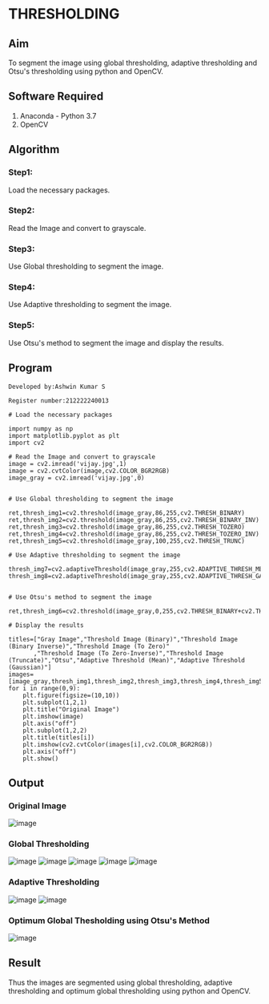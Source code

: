 # THRESHOLDING
## Aim
To segment the image using global thresholding, adaptive thresholding and Otsu's thresholding using python and OpenCV.

## Software Required
1. Anaconda - Python 3.7
2. OpenCV

## Algorithm

### Step1:

Load the necessary packages.

### Step2:

Read the Image and convert to grayscale.

### Step3:

Use Global thresholding to segment the image.

### Step4:

Use Adaptive thresholding to segment the image.

### Step5:

Use Otsu's method to segment the image and display the results.

## Program
```
Developed by:Ashwin Kumar S

Register number:212222240013

```

```
# Load the necessary packages

import numpy as np
import matplotlib.pyplot as plt
import cv2

# Read the Image and convert to grayscale
image = cv2.imread('vijay.jpg',1)
image = cv2.cvtColor(image,cv2.COLOR_BGR2RGB)
image_gray = cv2.imread('vijay.jpg',0)


# Use Global thresholding to segment the image

ret,thresh_img1=cv2.threshold(image_gray,86,255,cv2.THRESH_BINARY)
ret,thresh_img2=cv2.threshold(image_gray,86,255,cv2.THRESH_BINARY_INV)
ret,thresh_img3=cv2.threshold(image_gray,86,255,cv2.THRESH_TOZERO)
ret,thresh_img4=cv2.threshold(image_gray,86,255,cv2.THRESH_TOZERO_INV)
ret,thresh_img5=cv2.threshold(image_gray,100,255,cv2.THRESH_TRUNC)

# Use Adaptive thresholding to segment the image

thresh_img7=cv2.adaptiveThreshold(image_gray,255,cv2.ADAPTIVE_THRESH_MEAN_C,cv2.THRESH_BINARY,11,2)
thresh_img8=cv2.adaptiveThreshold(image_gray,255,cv2.ADAPTIVE_THRESH_GAUSSIAN_C,cv2.THRESH_BINARY,11,2)


# Use Otsu's method to segment the image 

ret,thresh_img6=cv2.threshold(image_gray,0,255,cv2.THRESH_BINARY+cv2.THRESH_OTSU)

# Display the results

titles=["Gray Image","Threshold Image (Binary)","Threshold Image (Binary Inverse)","Threshold Image (To Zero)"
       ,"Threshold Image (To Zero-Inverse)","Threshold Image (Truncate)","Otsu","Adaptive Threshold (Mean)","Adaptive Threshold (Gaussian)"]
images=[image_gray,thresh_img1,thresh_img2,thresh_img3,thresh_img4,thresh_img5,thresh_img6,thresh_img7,thresh_img8]
for i in range(0,9):
    plt.figure(figsize=(10,10))
    plt.subplot(1,2,1)
    plt.title("Original Image")
    plt.imshow(image)
    plt.axis("off")
    plt.subplot(1,2,2)
    plt.title(titles[i])
    plt.imshow(cv2.cvtColor(images[i],cv2.COLOR_BGR2RGB))
    plt.axis("off")
    plt.show()

```
## Output

### Original Image
![image](https://github.com/user-attachments/assets/2cec5cd2-f0b1-4ae0-930a-b23316cd66f8)


### Global Thresholding
![image](https://github.com/user-attachments/assets/1d847f68-21ef-4ad0-8f00-af97c0dd80c7)
![image](https://github.com/user-attachments/assets/f98a58ef-bc6d-4db1-9533-6d21d1540873)
![image](https://github.com/user-attachments/assets/6e5f2c44-2a2e-4d90-9d5b-36d15f41c9a7)
![image](https://github.com/user-attachments/assets/b3b268d8-5e1b-4b4c-af78-446b4bfe6c68)
![image](https://github.com/user-attachments/assets/f5ab222e-529e-471d-b143-569a7d6347aa)



### Adaptive Thresholding

![image](https://github.com/user-attachments/assets/a5a2cc40-affd-403b-a4d2-87417c52b2e2)
![image](https://github.com/user-attachments/assets/37fd0f4c-1e95-4636-a6b4-d18f63da6a41)

### Optimum Global Thesholding using Otsu's Method
![image](https://github.com/user-attachments/assets/44182a95-40e6-4de2-9ba0-89ff8e8cd06d)

## Result
Thus the images are segmented using global thresholding, adaptive thresholding and optimum global thresholding using python and OpenCV.
